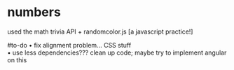 # numbers
used the math trivia API + randomcolor.js [a javascript practice!]

#to-do
• fix alignment problem... CSS stuff<br>
• use less dependencies??? clean up code; maybe try to implement angular on this

